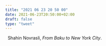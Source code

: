 ```yaml
---
title: "2021 06 23 20 50 00"
date: 2021-06-23T20:50:00+02:00
draft: false
type: "tweet"
---
```

<a href="https://music.apple.com/us/album/from-baku-to-new-york-city/1468956345" type="application/rss+xml" class="iconfont icon-music" title="rss"></a> &nbsp; Shahin Novrasli, *From Baku to New York City*.

